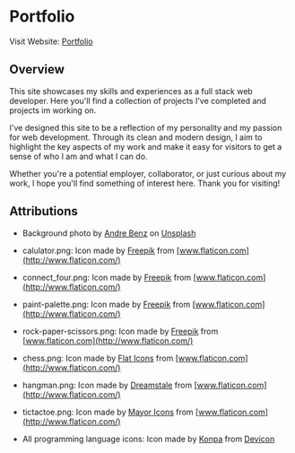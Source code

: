 # Portfolio

Visit Website: [Portfolio](https://adrian-y1.github.io/Portfolio/)

## Overview

This site showcases my skills and experiences as a full stack web developer. Here you'll find a collection of projects I've completed and projects im working on.

I've designed this site to be a reflection of my personality and my passion for web development. Through its clean and modern design, I aim to highlight the key aspects of my work and make it easy for visitors to get a sense of who I am and what I can do.

Whether you're a potential employer, collaborator, or just curious about my work, I hope you'll find something of interest here. Thank you for visiting!

## Attributions

- Background photo by <a href="https://unsplash.com/@trapnation?utm_source=unsplash&utm_medium=referral&utm_content=creditCopyText">Andre Benz</a> on <a href="https://unsplash.com/s/photos/city-night?utm_source=unsplash&utm_medium=referral&utm_content=creditCopyText">Unsplash</a>

- calulator.png: Icon made by [Freepik](https://www.flaticon.com/authors/freepik) from [www.flaticon.com](http://www.flaticon.com/)
- connect_four.png: Icon made by [Freepik](https://www.flaticon.com/authors/freepik) from [www.flaticon.com](http://www.flaticon.com/)
- paint-palette.png: Icon made by [Freepik](https://www.flaticon.com/authors/freepik) from [www.flaticon.com](http://www.flaticon.com/)
- rock-paper-scissors.png: Icon made by [Freepik](https://www.flaticon.com/authors/freepik) from [www.flaticon.com](http://www.flaticon.com/)
- chess.png: Icon made by [Flat Icons](https://www.flaticon.com/authors/flat-icons) from [www.flaticon.com](http://www.flaticon.com/)
- hangman.png: Icon made by [Dreamstale](https://www.flaticon.com/authors/dreamstale) from [www.flaticon.com](http://www.flaticon.com/)
- tictactoe.png: Icon made by [Mayor Icons](https://www.flaticon.com/authors/mayor-icons) from [www.flaticon.com](http://www.flaticon.com/)
- All programming language icons: Icon made by [Konpa](https://github.com/konpa) from [Devicon](https://devicon.dev/)
